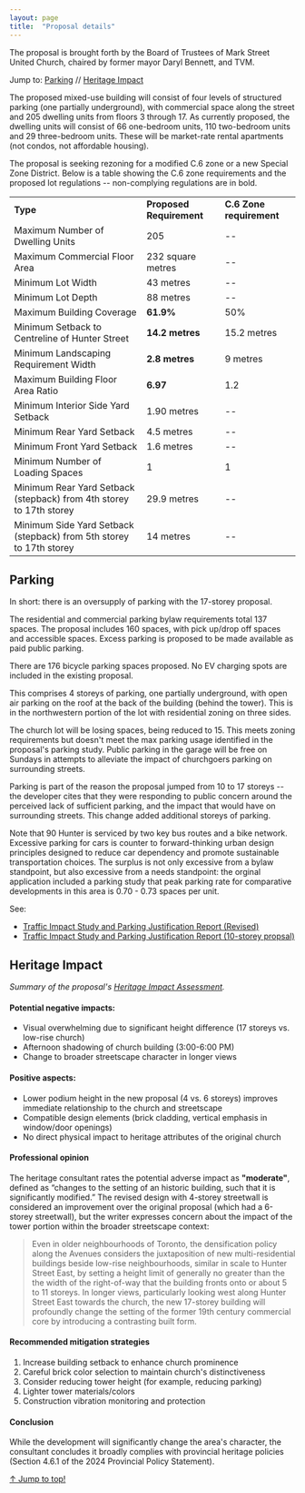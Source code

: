```yaml
---
layout: page
title:  "Proposal details"
---
```

The proposal is brought forth by the Board of Trustees of Mark Street United Church, chaired by former mayor Daryl Bennett, and TVM.

Jump to: [Parking](#parking) // [Heritage Impact](#heritage-impact)

The proposed mixed-use building will consist of four levels of structured parking (one partially underground), with commercial space along the street and 205 dwelling units from floors 3 through 17. As currently proposed, the dwelling units will consist of 66 one-bedroom units, 110 two-bedroom units and 29 three-bedroom units. These will be market-rate rental apartments (not condos, not affordable housing).

The proposal is seeking rezoning for a modified C.6 zone or a new Special Zone District. Below is a table showing the C.6 zone requirements and the proposed lot regulations -- non-complying regulations are in bold. 

<table>
    <tr>
        <td><b>Type</b></td>
        <td><b>Proposed Requirement</b></td>
        <td><b>C.6 Zone requirement</b></td>
    </tr>
    <tr>
        <td>Maximum Number of Dwelling Units</td>
        <td>205</td>
        <td>--</td>
    </tr>
    <tr>
        <td>Maximum Commercial Floor Area</td>
        <td>232 square metres</td>
        <td>--</td>
    </tr>
    <tr>
        <td>Minimum Lot Width</td>
        <td>43 metres</td>
        <td>--</td>
    </tr>
    <tr>
        <td>Minimum Lot Depth</td>
        <td>88 metres</td>
        <td>--</td>
    </tr>
    <tr>
        <td>Maximum Building Coverage</td>
        <td><b>61.9%</b></td>
        <td>50%</td>
    </tr>
    <tr>
        <td>Minimum Setback to Centreline of Hunter Street</td>
        <td><b>14.2 metres</b></td>
        <td>15.2 metres</td>
    </tr>
    <tr>
        <td>Minimum Landscaping Requirement Width</td>
        <td><b>2.8 metres</b></td>
        <td>9 metres</td>
    </tr>
    <tr>
        <td>Maximum Building Floor Area Ratio</td>
        <td><b>6.97</b></td>
        <td>1.2</td>
    </tr>
    <tr>
        <td>Minimum Interior Side Yard Setback</td>
        <td>1.90 metres</td>
        <td>--</td>
    </tr>
    <tr>
        <td>Minimum Rear Yard Setback</td>
        <td>4.5 metres</td>
        <td>--</td>
    </tr>
    <tr>
        <td>Minimum Front Yard Setback</td>
        <td>1.6 metres</td>
        <td>--</td>
    </tr>
    <tr>
        <td>Minimum Number of Loading Spaces</td>
        <td>1</td>
        <td>1</td>
    </tr>
    <tr>
        <td>Minimum Rear Yard Setback (stepback) from 4th storey to 17th storey</td>
        <td>29.9 metres</td>
        <td>--</td>
    </tr>
    <tr>
        <td>Minimum Side Yard Setback (stepback) from 5th storey to 17th storey</td>
        <td>14 metres</td>
        <td>--</td>
    </tr>
</table>

## Parking  

In short: there is an oversupply of parking with the 17-storey proposal. 

The residential and commercial parking bylaw requirements total 137 spaces. The proposal includes 160 spaces, with pick up/drop off spaces and accessible spaces. Excess parking is proposed to be made available as paid public parking. 

There are 176 bicycle parking spaces proposed. No EV charging spots are included in the existing proposal.

This comprises 4 storeys of parking, one partially underground, with open air parking on the roof at the back of the building (behind the tower). This is in the northwestern portion of the lot with residential zoning on three sides.

The church lot will be losing spaces, being reduced to 15. This meets zoning requirements but doesn't meet the max parking usage identified in the proposal's parking study. Public parking in the garage will be free on Sundays in attempts to alleviate the impact of churchgoers parking on surrounding streets. 

Parking is part of the reason the proposal jumped from 10 to 17 storeys -- the developer cites that they were responding to public concern around the perceived lack of sufficient parking, and the impact that would have on surrounding streets. This change added additional storeys of parking.

Note that 90 Hunter is serviced by two key bus routes and a bike network. Excessive parking for cars is counter to forward-thinking urban design principles designed to reduce car dependency and promote sustainable transportation choices. The surplus is not only excessive from a bylaw standpoint, but also excessive from a needs standpoint: the orginal application included a parking study that peak parking rate for comparative developments in this area is 0.70 - 0.73 spaces per unit. 

See: 
- [Traffic Impact Study and Parking Justification Report (Revised)](https://drive.google.com/file/d/1EtwZ3QZP07zpqoOpfEiL9j3_HDgcg7TK/view)
- [Traffic Impact Study and Parking Justification Report (10-storey propsal)](https://drive.google.com/file/d/1HT_HSRUZfT_vCKnZA0D_QjMQv9sMYWQy/view?usp=sharing)

## Heritage Impact 

_Summary of the proposal's [Heritage Impact Assessment](https://drive.google.com/file/d/1j21oF1ApHbnd-njUuSOxkBN1YZKd8DGt/view?usp=sharing)._


#### Potential negative impacts:

- Visual overwhelming due to significant height difference (17 storeys vs. low-rise church)
- Afternoon shadowing of church building (3:00-6:00 PM)
- Change to broader streetscape character in longer views

#### Positive aspects:

- Lower podium height in the new proposal (4 vs. 6 storeys) improves immediate relationship to the church and streetscape
- Compatible design elements (brick cladding, vertical emphasis in window/door openings)
- No direct physical impact to heritage attributes of the original church

#### Professional opinion

The heritage consultant rates the potential adverse impact as **"moderate"**, defined as “changes to the setting of an historic building, such that it is significantly modified.” The revised design with 4-storey streetwall is considered an improvement over the original proposal (which had a 6-storey streetwall), but the writer expresses concern about the impact of the tower portion within the broader streetscape context: 

> Even in older neighbourhoods of Toronto, the densification policy along the Avenues considers the juxtaposition of new multi-residential buildings beside low-rise neighbourhoods, similar in scale to Hunter Street East, by setting a height limit of generally no greater than the the width of the right-of-way that the building fronts onto or about 5 to 11 storeys. In longer views, particularly looking west along Hunter Street East towards the church, the new 17-storey building will profoundly change the setting of the former 19th century commercial core by introducing a contrasting built form.

#### Recommended mitigation strategies 

1. Increase building setback to enhance church prominence
2. Careful brick color selection to maintain church's distinctiveness
3. Consider reducing tower height (for example, reducing parking)
4. Lighter tower materials/colors
5. Construction vibration monitoring and protection

#### Conclusion 

While the development will significantly change the area's character, the consultant concludes it broadly complies with provincial heritage policies (Section 4.6.1 of the 2024 Provincial Policy Statement). 

<a class="top-link hide" href="#top">↑ Jump to top!</a>